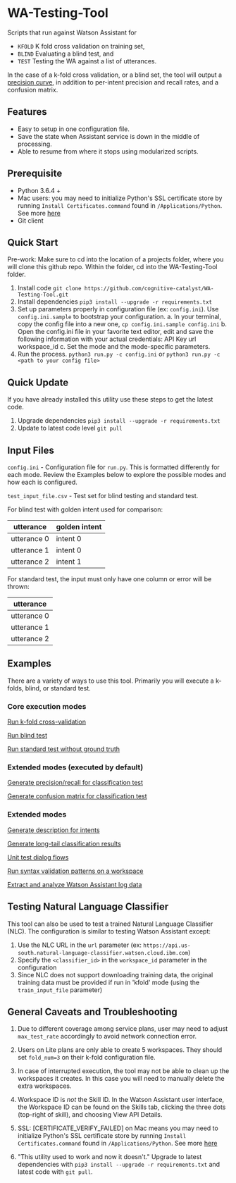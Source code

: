# WA-Testing-Tool
Scripts that run against Watson Assistant for
  - `KFOLD` K fold cross validation on training set,
  - `BLIND` Evaluating a blind test, and
  - `TEST` Testing the WA against a list of utterances.

In the case of a k-fold cross validation, or a blind set, the tool will output
a [precision curve](precision_curve.md), in addition to per-intent precision and recall rates, and a confusion matrix.

## Features
- Easy to setup in one configuration file.
- Save the state when Assistant service is down in the middle of processing.
- Able to resume from where it stops using modularized scripts.

## Prerequisite
- Python 3.6.4 +
- Mac users: you may need to initialize Python's SSL certificate store by running `Install Certificates.command` found in `/Applications/Python`.  See more [here](https://github.com/cognitive-catalyst/WA-Testing-Tool/issues/38)
- Git client


## Quick Start
Pre-work: Make sure to cd into the location of a projects folder, where you will clone this github repo.  Within the folder, cd into the WA-Testing-Tool folder. 
1. Install code  `git clone https://github.com/cognitive-catalyst/WA-Testing-Tool.git`
2. Install dependencies `pip3 install --upgrade -r requirements.txt`
3. Set up parameters properly in configuration file (ex: `config.ini`). Use `config.ini.sample` to bootstrap your configuration.
  a. In your terminal, copy the config file into a new one, `cp config.ini.sample config.ini`
  b. Open the config.ini file in your favorite text editor, edit and save the following information with your actual credentials: 
      API Key
      url
      workspace_id
  c. Set the mode and the mode-specific parameters.
4. Run the process. `python3 run.py -c config.ini` or `python3 run.py -c <path to your config file>`

## Quick Update
If you have already installed this utility use these steps to get the latest code.
1. Upgrade dependencies `pip3 install --upgrade -r requirements.txt`
2. Update to latest code level `git pull`

## Input Files
`config.ini` - Configuration file for `run.py`.
This is formatted differently for each mode.  Review the Examples below to explore the possible modes and how each is configured.

`test_input_file.csv` - Test set for blind testing and standard test.

For blind test with golden intent used for comparison:

| utterance            | golden intent                            |
| -------------------- | ---------------------------------------- |
| utterance 0          | intent 0                                 |
| utterance 1          | intent 0                                 |
| utterance 2          | intent 1                                 |

For standard test, the input must only have one column or error will be thrown:

| utterance            |
| -------------------- |
| utterance 0          |
| utterance 1          |
| utterance 2          |


## Examples
There are a variety of ways to use this tool.  Primarily you will execute a k-folds, blind, or standard test.
### Core execution modes
[Run k-fold cross-validation](examples/kfold.md)

[Run blind test](examples/blind.md)

[Run standard test without ground truth](examples/standard-test.md)

### Extended modes (executed by default)
[Generate precision/recall for classification test](examples/intent-metrics.md)

[Generate confusion matrix for classification test](examples/confusion-matrix.md)

### Extended modes
[Generate description for intents](examples/intent-description.md)

[Generate long-tail classification results](examples/long-tail-scoring.md)

[Unit test dialog flows](dialog_test/README.md)

[Run syntax validation patterns on a workspace](validate_workspace/README.md)

[Extract and analyze Watson Assistant log data](log_analytics/README.md)

## Testing Natural Language Classifier
This tool can also be used to test a trained Natural Language Classifier (NLC). The configuration is similar to testing Watson Assistant except:
1. Use the NLC URL in the `url` parameter (ex: `https://api.us-south.natural-language-classifier.watson.cloud.ibm.com`)
2. Specify the `<classifier_id>` in the `workspace_id` parameter in the configuration
3. Since NLC does not support downloading training data, the original training data must be provided if run in 'kfold' mode (using the `train_input_file` parameter)

## General Caveats and Troubleshooting
1. Due to different coverage among service plans, user may need to adjust `max_test_rate` accordingly to avoid network connection error.

2. Users on Lite plans are only able to create 5 workspaces.  They should set `fold_num=3` on their k-fold configuration file.

3. In case of interrupted execution, the tool may not be able to clean up the workspaces it creates.  In this case you will need to manually delete the extra workspaces.

4. Workspace ID is *not* the Skill ID.  In the Watson Assistant user interface, the Workspace ID can be found on the Skills tab, clicking the three dots (top-right of skill), and choosing View API Details.

5. SSL: [CERTIFICATE_VERIFY_FAILED] on Mac means you may need to initialize Python's SSL certificate store by running `Install Certificates.command` found in `/Applications/Python`.  See more [here](https://github.com/cognitive-catalyst/WA-Testing-Tool/issues/38)

6. "This utility used to work and now it doesn't." Upgrade to latest dependencies with `pip3 install --upgrade -r requirements.txt` and latest code with `git pull`.
